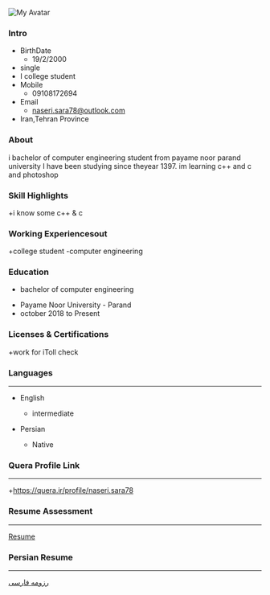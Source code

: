 ![My Avatar](
https://avatars3.githubusercontent.com/u/72061364?s=400&u=20eae31c4fa6c199ee72b9216b01f388dfcecbf6&v=4)
### Intro

+ BirthDate
  - 19/2/2000
+ single
+ I college student
+ Mobile
  - 09108172694
+ Email
  - naseri.sara78@outlook.com
+ Iran,Tehran Province  



### About

i bachelor of computer engineering student from payame noor parand university I have been studying since theyear 1397. im learning c++ and c and photoshop

### Skill Highlights

+i know some c++ & c


### Working Experiencesout

+college student 
 -computer engineering

### Education
+ bachelor of computer engineering 

 - Payame Noor University - Parand
  - october 2018 to Present

### Licenses & Certifications
+work for iToll check 

### Languages
---
+ English 

  - intermediate
+ Persian

  - Native


### Quera Profile Link
---
+https://quera.ir/profile/naseri.sara78


### Resume Assessment

---

[Resume](/assessment/assessment.pdf)

### Persian Resume

---

[رزومه فارسی](/index-fa.md)
